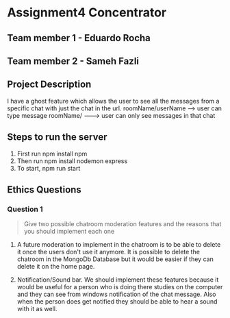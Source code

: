 # Assignment4 Concentrator
## Team member 1 - Eduardo Rocha
## Team member 2 - Sameh Fazli

## Project Description
<!-- you can include known bugs, design decisions, external references used... -->

I have a ghost feature which allows the user to see all the messages from a specific chat with just the chat in the url. roomName/userName --> user can type message
roomName/ ---> user can only see messages in that chat

## Steps to run the server
1. First run npm install npm
2. Then run npm install nodemon express
4. To start, npm run start

## Ethics Questions

### Question 1

> Give two possible chatroom moderation features and the reasons that you should implement each one

1) A future moderation to implement in the chatroom is to be able to delete it once the users don't use it anymore. It is possible to delete the chatroom in the MongoDb Database but it would be easier if they can delete it on the home page.

2) Notification/Sound bar. We should implement these features because it would be useful for a person who is doing there studies on the computer and they can see from windows notification of the chat message. Also when the person does get notified they should be able to hear a sound with it as well.


